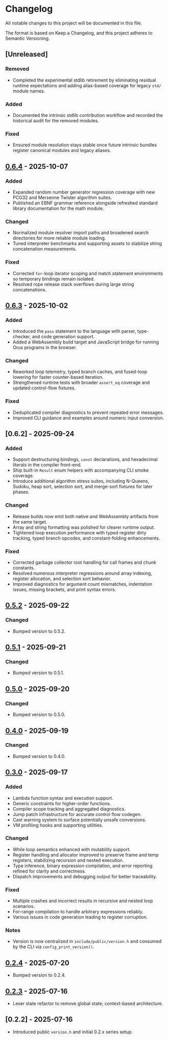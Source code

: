 # Changelog

All notable changes to this project will be documented in this file.

The format is based on Keep a Changelog, and this project adheres to Semantic Versioning.

## [Unreleased]

### Removed
- Completed the experimental stdlib retirement by eliminating residual runtime expectations and adding alias-based coverage for legacy `std/` module names.

### Added
- Documented the intrinsic stdlib contribution workflow and recorded the historical audit for the removed modules.

### Fixed
- Ensured module resolution stays stable once future intrinsic bundles register canonical modules and legacy aliases.

## [0.6.4] - 2025-10-07

### Added
- Expanded random number generator regression coverage with new PCG32 and Mersenne Twister algorithm suites.
- Published an EBNF grammar reference alongside refreshed standard library documentation for the math module.

### Changed
- Normalized module resolver import paths and broadened search directories for more reliable module loading.
- Tuned interpreter benchmarks and supporting assets to stabilize string concatenation measurements.

### Fixed
- Corrected `for`-loop iterator scoping and match statement environments so temporary bindings remain isolated.
- Resolved rope release stack overflows during large string concatenations.

## [0.6.3] - 2025-10-02

### Added
- Introduced the `pass` statement to the language with parser, type-checker, and code generation support.
- Added a WebAssembly build target and JavaScript bridge for running Orus programs in the browser.

### Changed
- Reworked loop telemetry, typed branch caches, and fused-loop lowering for faster counter-based iteration.
- Strengthened runtime tests with broader `assert_eq` coverage and updated control-flow fixtures.

### Fixed
- Deduplicated compiler diagnostics to prevent repeated error messages.
- Improved CLI guidance and examples around numeric input conversion.

## [0.6.2] - 2025-09-24

### Added
- Support destructuring bindings, `const` declarations, and hexadecimal literals in the compiler front-end.
- Ship built-in `Result` enum helpers with accompanying CLI smoke coverage.
- Introduce additional algorithm stress suites, including N-Queens, Sudoku, heap sort, selection sort, and merge-sort fixtures for later phases.

### Changed
- Release builds now emit both native and WebAssembly artifacts from the same target.
- Array and string formatting was polished for clearer runtime output.
- Tightened loop execution performance with typed register dirty tracking, typed branch opcodes, and constant-folding enhancements.

### Fixed
- Corrected garbage collector root handling for call frames and chunk constants.
- Resolved numerous interpreter regressions around array indexing, register allocation, and selection sort behavior.
- Improved diagnostics for argument count mismatches, indentation issues, missing brackets, and print syntax errors.

## [0.5.2] - 2025-09-22

### Changed
- Bumped version to 0.5.2.

## [0.5.1] - 2025-09-21

### Changed
- Bumped version to 0.5.1.

## [0.5.0] - 2025-09-20

### Changed
- Bumped version to 0.5.0.

## [0.4.0] - 2025-09-19

### Changed
- Bumped version to 0.4.0.

## [0.3.0] - 2025-09-17

### Added
- Lambda function syntax and execution support.
- Generic constraints for higher-order functions.
- Compiler scope tracking and aggregated diagnostics.
- Jump patch infrastructure for accurate control flow codegen.
- Cast warning system to surface potentially unsafe conversions.
- VM profiling hooks and supporting utilities.

### Changed
- While loop semantics enhanced with mutability support.
- Register handling and allocator improved to preserve frame and temp registers, stabilizing recursion and nested execution.
- Type inference, binary expression compilation, and error reporting refined for clarity and correctness.
- Dispatch improvements and debugging output for better traceability.

### Fixed
- Multiple crashes and incorrect results in recursive and nested loop scenarios.
- For-range compilation to handle arbitrary expressions reliably.
- Various issues in code generation leading to register corruption.

### Notes
- Version is now centralized in `include/public/version.h` and consumed by the CLI via `config_print_version()`.

## [0.2.4] - 2025-07-20
- Bumped version to 0.2.4.

## [0.2.3] - 2025-07-16
- Lexer state refactor to remove global state; context-based architecture.

## [0.2.2] - 2025-07-16
- Introduced public `version.h` and initial 0.2.x series setup.

[0.6.4]: https://github.com/jordyorel/orus-lang/compare/v0.6.3...v0.6.4
[0.6.3]: https://github.com/jordyorel/orus-lang/compare/v0.6.2...v0.6.3
[0.6.0]: https://github.com/jordyorel/orus-lang/compare/v0.5.2...v0.6.0
[0.5.2]: https://github.com/jordyorel/orus-lang/compare/v0.5.1...v0.5.2
[0.5.1]: https://github.com/jordyorel/orus-lang/compare/v0.5.0...v0.5.1
[0.5.0]: https://github.com/jordyorel/orus-lang/compare/v0.4.0...v0.5.0
[0.4.0]: https://github.com/jordyorel/orus-lang/compare/v0.3.0...v0.4.0
[0.3.0]: https://github.com/jordyorel/orus-lang/compare/v0.2.4...v0.3.0
[0.2.4]: https://github.com/jordyorel/orus-lang/compare/v0.2.3...v0.2.4
[0.2.3]: https://github.com/jordyorel/orus-lang/compare/v0.2.2...v0.2.3
